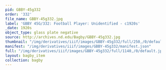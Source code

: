 ```yaml
---
pid: GBBY-45g332
order: '332'
file_name: GBBY-45g332.jpg
label: 'GBBY 45G/332: Football Player: Unidentified - c1920s'
_date: 1920s
object_type: glass plate negative
source: http://archives.nd.edu/Bagby/GBBY-45g332.jpg
thumbnail: "/img/derivatives/iiif/images/GBBY-45g332/full/250,/0/default.jpg"
manifest: "/img/derivatives/iiif/images/GBBY-45g332/manifest.json"
full: "/img/derivatives/iiif/images/GBBY-45g332/full/1140,/0/default.jpg"
layout: bagby_item
collection: bagby
---
```

